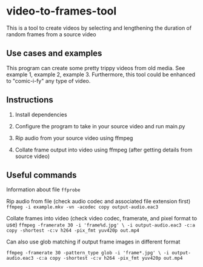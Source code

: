 # video-to-frames-tool

This is a tool to create videos by selecting and lengthening the duration of random frames from a source video

## Use cases and examples

This program can create some pretty trippy videos from old media. See example 1, example 2, example 3. Furthermore, this tool could be enhanced to "comic-i-fy" any type of video.

## Instructions

1. Install dependencies

2. Configure the program to take in your source video and run main.py

3. Rip audio from your source video using ffmpeg

4. Collate frame output into video using ffmpeg (after getting details from source video)

## Useful commands

Information about file
`ffprobe`

Rip audio from file (check audio codec and associated file extension first)
` ffmpeg -i example.mkv -vn -acodec copy output-audio.eac3`

Collate frames into video (check video codec, framerate, and pixel format to use)
`ffmpeg -framerate 30 -i 'frame%d.jpg' \ -i output-audio.eac3 -c:a copy -shortest -c:v h264 -pix_fmt yuv420p out.mp4`

Can also use glob matching if output frame images in different format

`ffmpeg -framerate 30 -pattern_type glob -i 'frame*.jpg' \ -i output-audio.eac3 -c:a copy -shortest -c:v h264 -pix_fmt yuv420p out.mp4`
